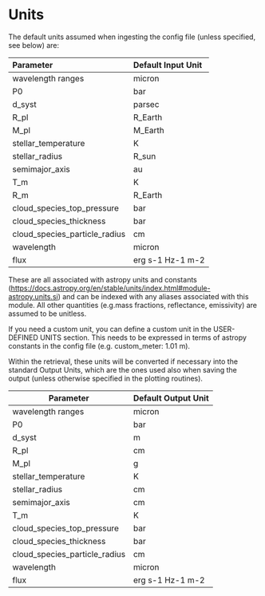 # Units

The default units assumed when ingesting the config file (unless specified, see below) are:


| Parameter | Default Input Unit | 
|:-----------|:-------------------| 
| wavelength ranges | micron | 
| P0 | bar | 
| d_syst | parsec |
| R_pl | R_Earth | 
| M_pl | M_Earth | 
| stellar_temperature | K | 
| stellar_radius | R_sun | 
| semimajor_axis | au | 
| T_m | K | 
| R_m | R_Earth | 
| cloud_species_top_pressure | bar | 
| cloud_species_thickness | bar | 
| cloud_species_particle_radius | cm | 
| wavelength | micron | 
| flux | erg s-1 Hz-1 m-2 |

These are all associated with astropy units and constants (https://docs.astropy.org/en/stable/units/index.html#module-astropy.units.si) and can be indexed with any aliases associated with this module.
All other quantities (e.g.mass fractions, reflectance, emissivity) are assumed to be unitless.

If you need a custom unit, you can define a custom unit in the USER-DEFINED UNITS section. This needs to be expressed in terms of astropy constants in the config file (e.g. custom_meter: 1.01 m).

Within the retrieval, these units will be converted if necessary into the standard Output Units, which are the ones used also when saving the output (unless otherwise specified in the plotting routines).

| Parameter | Default Output Unit | 
|-----------|---------------------| 
| wavelength ranges | micron | 
| P0 | bar | 
| d_syst | m | 
| R_pl | cm | 
| M_pl | g | 
| stellar_temperature | K | 
| stellar_radius | cm | 
| semimajor_axis | cm | 
| T_m | K | | R_m | cm | 
| cloud_species_top_pressure | bar | 
| cloud_species_thickness | bar | 
| cloud_species_particle_radius | cm | 
| wavelength | micron | 
| flux | erg s-1 Hz-1 m-2 |